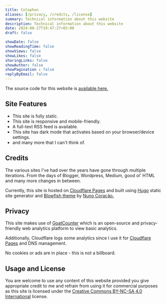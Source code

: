 ```yaml
---
title: Colophon
aliases: [/privacy, /credits, /license]
summary: Technical information about this website
description: Technical information about this website
date: 2024-08-27T19:47:27+03:00
draft: false

showDate: false
showReadingTime: false
showViews: false
showLikes: false
sharingLinks: false
showAuthor: false
showPagination : false
replyByEmail: false
---
```


The source code for this website is [available here.](https://github.com/insidemordecai/insidemordecai.com)

## Site Features

- This site is fully static.
- This site is responsive and mobile-friendly.
- A full-text RSS feed is available.
- This site has dark mode that activates based on your browser/device settings.
- and many more that I can't think of. 

## Credits 

The various sites I've had over the years have gone through multiple iterations. From the days of Blogger, Wordpress, Medium, good ol' HTML and many more changes in between. 

Currently, this site is hosted on [Cloudflare Pages](https://pages.cloudflare.com/) and built using [Hugo](https://gohugo.io/) static site generator and [Blowfish theme](https://blowfish.page/) by [Nuno Coração.](https://n9o.xyz/) 

## Privacy 

This site makes use of [GoatCounter](https://www.goatcounter.com/) which is an open-source and privacy-friendly web analytics platform to view basic analytics. 

Additionally, Cloudflare logs some analytics since I use it for [Cloudflare Pages](https://pages.cloudflare.com/) and DNS management.

No cookies or ads are in place - this is not a billboard.

## Usage and License 

You are welcome to use any content of this website provided you give appropriate credit to me and refrain from using it for commercial purposes as this site is licensed under the [Creative Commons BY-NC-SA 4.0 International](https://creativecommons.org/licenses/by-nc-sa/4.0/) license. 
